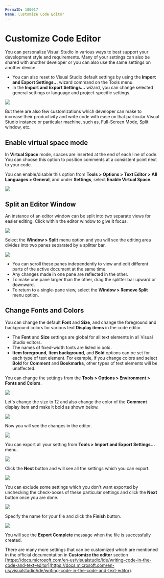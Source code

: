 ```yaml
---
PermaID: 100017
Name: Customize Code Editor
---
```


# Customize Code Editor

You can personalize Visual Studio in various ways to best support your development style and requirements. Many of your settings can also be shared with another developer or you can also use the same settings on another device. 

 - You can also reset to Visual Studio default settings by using the **Import and Export Settings...** wizard command on the Tools menu. 
 - In the **Import and Export Settings...** wizard, you can change selected general settings or language and project-specific settings.

<img src="https://raw.githubusercontent.com/zzzprojects/learn-orm/master/tutorials/visual-studio/images/customize-code-editor-1.png">

But there are also few customizations which developer can make to increase their productivity and write code with ease on that particular Visual Studio instance or particular machine, such as, Full-Screen Mode, Split window, etc. 
 
## Enable virtual space mode

In **Virtual Space** mode, spaces are inserted at the end of each line of code. You can choose this option to position comments at a consistent point next to your code.

You can enable/disable this option from **Tools > Options > Text Editor > All Languages > General**, and under **Settings**, select **Enable Virtual Space**.

<img src="https://raw.githubusercontent.com/zzzprojects/learn-orm/master/tutorials/visual-studio/images/customize-code-editor-2.png">

## Split an Editor Window

An instance of an editor window can be split into two separate views for easier editing. Click within the editor window to give it focus.

<img src="https://raw.githubusercontent.com/zzzprojects/learn-orm/master/tutorials/visual-studio/images/customize-code-editor-3.png">

Select the **Window > Split** menu option and you will see the editing area divides into two panes separated by a splitter bar. 

<img src="https://raw.githubusercontent.com/zzzprojects/learn-orm/master/tutorials/visual-studio/images/customize-code-editor-4.png">

 - You can scroll these panes independently to view and edit different parts of the active document at the same time. 
 - Any changes made in one pane are reflected in the other.
 - To make one pane larger than the other, drag the splitter bar upward or downward.
 - To return to a single-pane view, select the **Window > Remove Split** menu option.

## Change Fonts and Colors

You can change the default **Font** and **Size**, and change the foreground and background colors for various text **Display items** in the code editor. 

 - The **Font** and **Size** settings are global for all text elements in all Visual Studio editors.
 - The names of fixed-width fonts are listed in bold.
 - **Item foreground**, **Item background**, and **Bold** options can be set for each type of text element. For example, if you change colors and select **Bold** for **Comment** and **Bookmarks**, other types of text elements will be unaffected.

You can change the settings from the **Tools > Options > Environment > Fonts and Colors**.

<img src="https://raw.githubusercontent.com/zzzprojects/learn-orm/master/tutorials/visual-studio/images/customize-code-editor-5.png">

Let's change the size to 12 and also change the color of the **Comment** display item and make it bold as shown below.

<img src="https://raw.githubusercontent.com/zzzprojects/learn-orm/master/tutorials/visual-studio/images/customize-code-editor-6.png">

Now you will see the changes in the editor.

<img src="https://raw.githubusercontent.com/zzzprojects/learn-orm/master/tutorials/visual-studio/images/customize-code-editor-7.png">

You can export all your setting from **Tools > Import and Export Settings...** menu.

<img src="https://raw.githubusercontent.com/zzzprojects/learn-orm/master/tutorials/visual-studio/images/customize-code-editor-1.png">

Click the **Next** button and will see all the settings which you can export. 

<img src="https://raw.githubusercontent.com/zzzprojects/learn-orm/master/tutorials/visual-studio/images/customize-code-editor-8.png">

You can exclude some settings which you don't want exported by unchecking the check-boxes of these particular settings and click the **Next** button once you are done.

<img src="https://raw.githubusercontent.com/zzzprojects/learn-orm/master/tutorials/visual-studio/images/customize-code-editor-9.png">

Specify the name for your file and click the **Finish** button.

<img src="https://raw.githubusercontent.com/zzzprojects/learn-orm/master/tutorials/visual-studio/images/customize-code-editor-10.png">

You will see the **Export Complete** message when the file is successfully created.

There are many more settings that can be customized which are mentioned in the official documentation in **Customize the editor** section [https://docs.microsoft.com/en-us/visualstudio/ide/writing-code-in-the-code-and-text-editor](https://docs.microsoft.com/en-us/visualstudio/ide/writing-code-in-the-code-and-text-editor).
